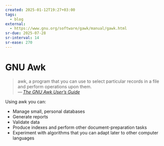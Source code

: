 ```yaml
---
created: 2025-01-12T19:27+03:00
tags:
  - blog
external:
  - https://www.gnu.org/software/gawk/manual/gawk.html
sr-due: 2025-07-28
sr-interval: 14
sr-ease: 270
---
```


# GNU Awk

> awk, a program that you can use to select particular records in a file and
> perform operations upon them.\
> — <cite>[The GNU Awk User’s Guide](https://www.gnu.org/software/gawk/manual/gawk.html)</cite>

Using awk you can:

- Manage small, personal databases
- Generate reports
- Validate data
- Produce indexes and perform other document-preparation tasks
- Experiment with algorithms that you can adapt later to other computer
  languages
